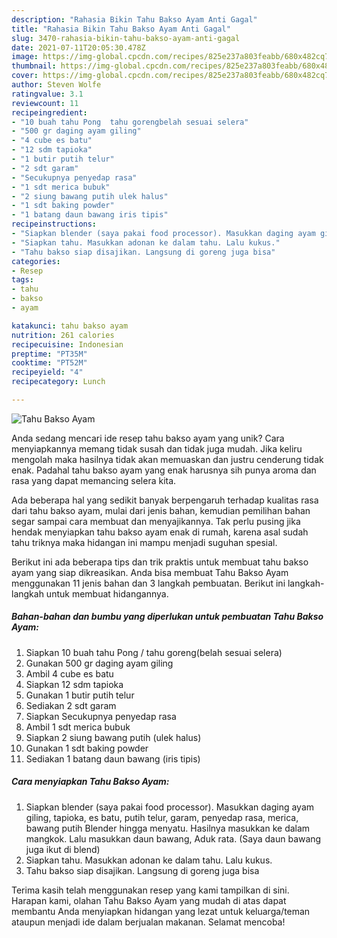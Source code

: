 ```yaml
---
description: "Rahasia Bikin Tahu Bakso Ayam Anti Gagal"
title: "Rahasia Bikin Tahu Bakso Ayam Anti Gagal"
slug: 3470-rahasia-bikin-tahu-bakso-ayam-anti-gagal
date: 2021-07-11T20:05:30.478Z
image: https://img-global.cpcdn.com/recipes/825e237a803feabb/680x482cq70/tahu-bakso-ayam-foto-resep-utama.jpg
thumbnail: https://img-global.cpcdn.com/recipes/825e237a803feabb/680x482cq70/tahu-bakso-ayam-foto-resep-utama.jpg
cover: https://img-global.cpcdn.com/recipes/825e237a803feabb/680x482cq70/tahu-bakso-ayam-foto-resep-utama.jpg
author: Steven Wolfe
ratingvalue: 3.1
reviewcount: 11
recipeingredient:
- "10 buah tahu Pong  tahu gorengbelah sesuai selera"
- "500 gr daging ayam giling"
- "4 cube es batu"
- "12 sdm tapioka"
- "1 butir putih telur"
- "2 sdt garam"
- "Secukupnya penyedap rasa"
- "1 sdt merica bubuk"
- "2 siung bawang putih ulek halus"
- "1 sdt baking powder"
- "1 batang daun bawang iris tipis"
recipeinstructions:
- "Siapkan blender (saya pakai food processor). Masukkan daging ayam giling, tapioka, es batu, putih telur, garam, penyedap rasa, merica, bawang putih Blender hingga menyatu. Hasilnya masukkan ke dalam mangkok. Lalu masukkan daun bawang, Aduk rata. (Saya daun bawang juga ikut di blend)"
- "Siapkan tahu. Masukkan adonan ke dalam tahu. Lalu kukus."
- "Tahu bakso siap disajikan. Langsung di goreng juga bisa"
categories:
- Resep
tags:
- tahu
- bakso
- ayam

katakunci: tahu bakso ayam 
nutrition: 261 calories
recipecuisine: Indonesian
preptime: "PT35M"
cooktime: "PT52M"
recipeyield: "4"
recipecategory: Lunch

---
```



![Tahu Bakso Ayam](https://img-global.cpcdn.com/recipes/825e237a803feabb/680x482cq70/tahu-bakso-ayam-foto-resep-utama.jpg)

Anda sedang mencari ide resep tahu bakso ayam yang unik? Cara menyiapkannya memang tidak susah dan tidak juga mudah. Jika keliru mengolah maka hasilnya tidak akan memuaskan dan justru cenderung tidak enak. Padahal tahu bakso ayam yang enak harusnya sih punya aroma dan rasa yang dapat memancing selera kita.



Ada beberapa hal yang sedikit banyak berpengaruh terhadap kualitas rasa dari tahu bakso ayam, mulai dari jenis bahan, kemudian pemilihan bahan segar sampai cara membuat dan menyajikannya. Tak perlu pusing jika hendak menyiapkan tahu bakso ayam enak di rumah, karena asal sudah tahu triknya maka hidangan ini mampu menjadi suguhan spesial.


Berikut ini ada beberapa tips dan trik praktis untuk membuat tahu bakso ayam yang siap dikreasikan. Anda bisa membuat Tahu Bakso Ayam menggunakan 11 jenis bahan dan 3 langkah pembuatan. Berikut ini langkah-langkah untuk membuat hidangannya.

<!--inarticleads1-->

##### Bahan-bahan dan bumbu yang diperlukan untuk pembuatan Tahu Bakso Ayam:

1. Siapkan 10 buah tahu Pong / tahu goreng(belah sesuai selera)
1. Gunakan 500 gr daging ayam giling
1. Ambil 4 cube es batu
1. Siapkan 12 sdm tapioka
1. Gunakan 1 butir putih telur
1. Sediakan 2 sdt garam
1. Siapkan Secukupnya penyedap rasa
1. Ambil 1 sdt merica bubuk
1. Siapkan 2 siung bawang putih (ulek halus)
1. Gunakan 1 sdt baking powder
1. Sediakan 1 batang daun bawang (iris tipis)




<!--inarticleads2-->

##### Cara menyiapkan Tahu Bakso Ayam:

1. Siapkan blender (saya pakai food processor). Masukkan daging ayam giling, tapioka, es batu, putih telur, garam, penyedap rasa, merica, bawang putih Blender hingga menyatu. Hasilnya masukkan ke dalam mangkok. Lalu masukkan daun bawang, Aduk rata. (Saya daun bawang juga ikut di blend)
1. Siapkan tahu. Masukkan adonan ke dalam tahu. Lalu kukus.
1. Tahu bakso siap disajikan. Langsung di goreng juga bisa




Terima kasih telah menggunakan resep yang kami tampilkan di sini. Harapan kami, olahan Tahu Bakso Ayam yang mudah di atas dapat membantu Anda menyiapkan hidangan yang lezat untuk keluarga/teman ataupun menjadi ide dalam berjualan makanan. Selamat mencoba!

